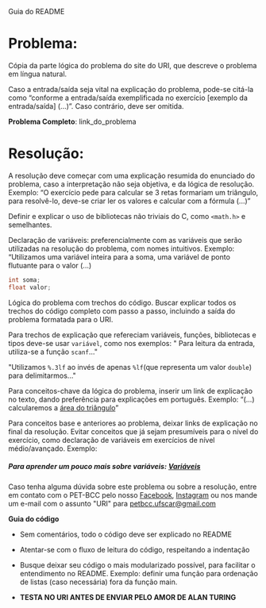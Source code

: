 Guia do README

# Problema:    
Cópia da parte lógica do problema do site do URI, que descreve o problema em língua natural.

Caso a entrada/saída seja vital na explicação do problema, pode-se citá-la como “conforme a entrada/saída exemplificada no exercício [exemplo da entrada/saída] (...)”. Caso contrário, deve ser omitida.

**Problema Completo**: link_do_problema


# Resolução:
A resolução deve começar com uma explicação resumida do enunciado do problema, caso a interpretação não seja objetiva, e da lógica de resolução. Exemplo: “O exercício pede para calcular se 3 retas formariam um triângulo, para resolvê-lo, deve-se criar ler os valores e calcular com a fórmula (...)”

Definir e explicar o uso de bibliotecas não triviais do C, como `<math.h>` e semelhantes.

Declaração de variáveis: preferencialmente com as variáveis que serão utilizadas na resolução do problema, com nomes intuitivos. 
Exemplo: “Utilizamos uma variável inteira para a soma, uma variável de ponto flutuante para o valor (...)
```c
int soma;
float valor;
```

Lógica do problema com trechos do código. Buscar explicar todos os trechos do código completo com passo a passo, incluindo a saída do problema formatada para o URI.

Para trechos de explicação que refereciam variáveis, funções, bibliotecas e tipos deve-se usar `variável`, como nos exemplos:
" Para leitura da entrada, utiliza-se a função `scanf`..."

"Utilizamos `%.3lf` ao invés de apenas `%lf`(que representa um valor `double`) para delimitarmos..."


Para conceitos-chave da lógica do problema, inserir um link de explicação no texto, dando preferência para explicações em português.
Exemplo: “(...) calcularemos a [área do triângulo](link)”

Para conceitos base e anteriores ao problema, deixar links de explicação no final da resolução. Evitar conceitos que já sejam presumíveis para o nível do exercício, como declaração de variáveis em exercícios de nível médio/avançado.
Exemplo: 
##### Para aprender um pouco mais sobre variáveis: [Variáveis](http://linguagemc.com.br/variaveis-em-linguagem-c/)
    
Caso tenha alguma dúvida sobre este problema ou sobre a resolução, entre em contato com o PET-BCC pelo nosso
[Facebook](https://www.facebook.com/petbcc/),
[Instagram](https://www.instagram.com/petbcc.ufscar/)
ou nos mande um e-mail com o assunto "URI" para  petbcc.ufscar@gmail.com

**Guia do código**

 - Sem comentários, todo o código deve ser explicado no README

 - Atentar-se com o fluxo de leitura do código, respeitando a indentação

 - Busque deixar seu código o mais modularizado possível, para facilitar o entendimento no README.
 Exemplo: definir uma função para ordenação de listas (caso necessária) fora da função main.

 - **TESTA NO URI ANTES DE ENVIAR PELO AMOR DE ALAN TURING**
